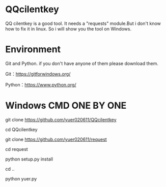 # QQcilentkey
QQ cilentkey is a good tool. 
It needs a "requests" module.But i don't know how to fix it in linux. So i will show you the tool on  Windows.

# Environment
Git and Python. if you don't have anyone of them please download them.

Git：https://gitforwindows.org/

Python：https://www.python.org/


# Windows CMD ONE BY ONE 
git clone https://github.com/yuer020611/QQcilentkey


cd QQcilentkey


git clone https://github.com/yuer020611/request


cd request


python setup.py install


cd .. 


python yuer.py
